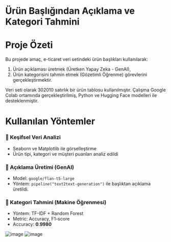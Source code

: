 # Ürün Başlığından Açıklama ve Kategori Tahmini

# Proje Özeti

Bu projede amaç, e-ticaret veri setindeki ürün başlıkları kullanılarak:

1. Ürün açıklaması üretmek (Üretken Yapay Zeka - GenAI),
2. Ürün kategorisini tahmin etmek (Gözetimli Öğrenme) görevlerini gerçekleştirmektir.

Veri seti olarak 302010 satırlık bir ürün tablosu kullanılmıştır. 
Çalışma Google Colab ortamında gerçekleştirilmiş, Python ve Hugging Face modelleri ile desteklenmiştir.

# Kullanılan Yöntemler

### 🔹 Keşifsel Veri Analizi
- Seaborn ve Matplotlib ile görselleştirme
- Ürün tipi, kategori ve müşteri puanları analiz edildi

### 🔹 Açıklama Üretimi (GenAI)
- Model: `google/flan-t5-large`
- Yöntem: `pipeline("text2text-generation")` ile başlıktan açıklama üretildi.

### 🔹 Kategori Tahmini (Makine Öğrenmesi)
- Yöntem: TF-IDF + Random Forest
- Metric: Accuracy, F1-score
- Accuracy: **0.9980**

![image](https://github.com/user-attachments/assets/2e953367-00eb-45f1-876f-9358f008372d)
![image](https://github.com/user-attachments/assets/2e953367-00eb-45f1-876f-9358f008372d)
